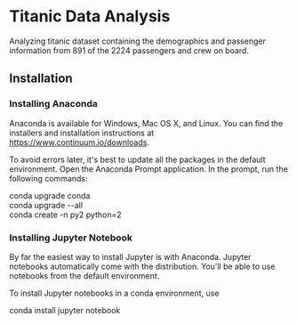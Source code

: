 # Titanic Data Analysis

Analyzing titanic dataset containing the demographics and passenger information from 891 of the 2224 passengers and crew on board.

## Installation

### Installing Anaconda

Anaconda is available for Windows, Mac OS X, and Linux. You can find the installers and installation instructions at https://www.continuum.io/downloads. 

To avoid errors later, it's best to update all the packages in the default environment. Open the Anaconda Prompt application. In the prompt, run the following commands:

conda upgrade conda  
conda upgrade --all  
conda create -n py2 python=2  

### Installing Jupyter Notebook

By far the easiest way to install Jupyter is with Anaconda. Jupyter notebooks automatically come with the distribution. You'll be able to use notebooks from the default environment.

To install Jupyter notebooks in a conda environment, use 

conda install jupyter notebook